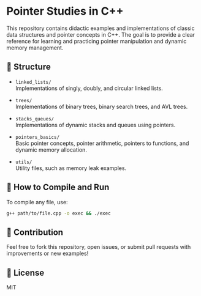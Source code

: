 # Pointer Studies in C++

This repository contains didactic examples and implementations of classic data structures and pointer concepts in C++. The goal is to provide a clear reference for learning and practicing pointer manipulation and dynamic memory management.

## 📂 Structure

- `linked_lists/`  
  Implementations of singly, doubly, and circular linked lists.

- `trees/`  
  Implementations of binary trees, binary search trees, and AVL trees.

- `stacks_queues/`  
  Implementations of dynamic stacks and queues using pointers.

- `pointers_basics/`  
  Basic pointer concepts, pointer arithmetic, pointers to functions, and dynamic memory allocation.

- `utils/`  
  Utility files, such as memory leak examples.

## 🚀 How to Compile and Run

To compile any file, use:

```bash
g++ path/to/file.cpp -o exec && ./exec
```

## 📝 Contribution

Feel free to fork this repository, open issues, or submit pull requests with improvements or new examples!

## 📄 License

MIT
